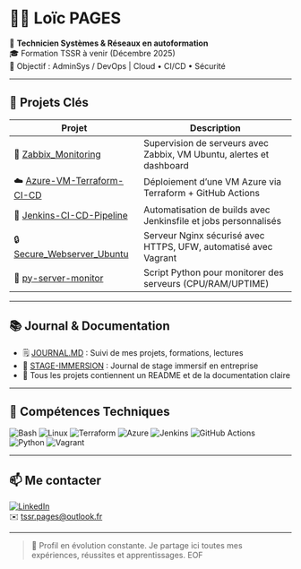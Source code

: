 
# 👨‍💻 Loïc PAGES

🎯 **Technicien Systèmes & Réseaux en autoformation**  
🎓 Formation TSSR à venir (Décembre 2025)  
🔧 Objectif : AdminSys / DevOps | Cloud • CI/CD • Sécurité

---

## 💼 Projets Clés

| Projet | Description |
|--------|-------------|
| 🔧 [Zabbix_Monitoring](https://github.com/loicpgs/Zabbix_Monitoring) | Supervision de serveurs avec Zabbix, VM Ubuntu, alertes et dashboard |
| ☁️ [Azure-VM-Terraform-CI-CD](https://github.com/loicpgs/Azure-VM-Terraform-CI-CD) | Déploiement d’une VM Azure via Terraform + GitHub Actions |
| 🚀 [Jenkins-CI-CD-Pipeline](https://github.com/loicpgs/Jenkins-CI-CD-Pipeline) | Automatisation de builds avec Jenkinsfile et jobs personnalisés |
| 🔒 [Secure_Webserver_Ubuntu](https://github.com/loicpgs/Secure_Webserver_Ubuntu) | Serveur Nginx sécurisé avec HTTPS, UFW, automatisé avec Vagrant |
| 🐍 [py-server-monitor](https://github.com/loicpgs/py-server-monitor) | Script Python pour monitorer des serveurs (CPU/RAM/UPTIME) |

---

## 📚 Journal & Documentation

- 🗒️ [JOURNAL.MD](https://github.com/loicpgs/JOURNAL.MD) : Suivi de mes projets, formations, lectures
- 🧪 [STAGE-IMMERSION](https://github.com/loicpgs/STAGE-IMMERSION) : Journal de stage immersif en entreprise 
- 📄 Tous les projets contiennent un README et de la documentation claire

---

## 🧰 Compétences Techniques

![Bash](https://img.shields.io/badge/-Bash-black?logo=gnubash&logoColor=white)
![Linux](https://img.shields.io/badge/-Linux-FCC624?logo=linux&logoColor=black)
![Terraform](https://img.shields.io/badge/-Terraform-7B42BC?logo=terraform&logoColor=white)
![Azure](https://img.shields.io/badge/-Azure-0078D4?logo=microsoftazure&logoColor=white)
![Jenkins](https://img.shields.io/badge/-Jenkins-D24939?logo=jenkins&logoColor=white)
![GitHub Actions](https://img.shields.io/badge/-GitHub_Actions-2088FF?logo=githubactions&logoColor=white)
![Python](https://img.shields.io/badge/-Python-3776AB?logo=python&logoColor=white)
![Vagrant](https://img.shields.io/badge/-Vagrant-1563FF?logo=vagrant&logoColor=white)

---

## 📫 Me contacter

[![LinkedIn](https://img.shields.io/badge/-LinkedIn-0A66C2?logo=linkedin&logoColor=white)](https://www.linkedin.com/in/loïc-pages-803508360)  
✉️ tssr.pages@outlook.fr

---

> 🚧 Profil en évolution constante. Je partage ici toutes mes expériences, réussites et apprentissages.
EOF
